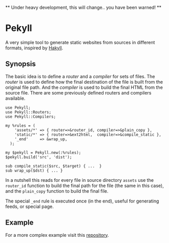
** Under heavy development, this will change.. you have been warned! **

# Pekyll

A very simple tool to generate static websites from sources in different
formats, inspired by [Hakyll](http://jaspervdj.be/hakyll/).

## Synopsis

The basic idea is to define a *router* and a *compiler* for sets of files.
The *router* is used to define how the final destination of the file is
built from the original file path. And the *compiler* is used to build the final
HTML from the source file. There are some previously defined routers and
compilers available.

```
use Pekyll;
use Pekyll::Routers;
use Pekyll::Compilers;

my %rules = (
    'assets/*' => { router=>&router_id, compiler=>&plain_copy },
    'static/*' => { router=>&ext2html,  compiler=>&compile_static },
    '_end'     => &wrap_up,
  );

my $pekyll = Pekyll.new(:%rules);
$pekyll.build('src', 'dist');

sub compile_static($src, $target) { ...  }
sub wrap_up($dst) { ... }
```

In a nutshell this reads for every file in source directory `assets` use
the `router_id` function to build the final path for the file (the same in
this case), and the `plain_copy` function to build the final file.

The special `_end` rule is executed once (in the end), useful for generating
feeds, or special page.

## Example

For a more complex example visit this [repository](http://github.com/APPP/perl.pt]).

